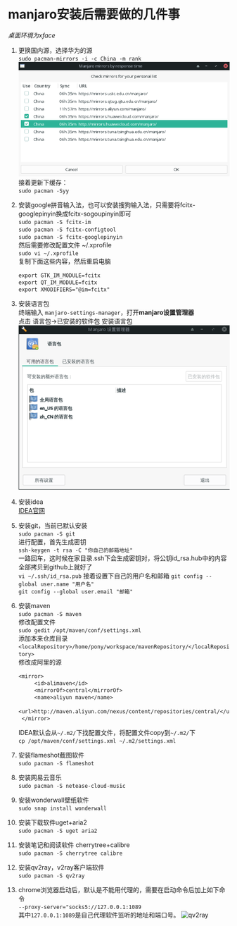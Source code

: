 # manjaro安装后需要做的几件事

*桌面环境为xface*

1. 更换国内源，选择华为的源  
`sudo pacman-mirrors -i -c China -m rank`  
![更换源](./picture/2021-01-10_12-07.png)  
接着更新下缓存：  
`sudo pacman -Syy`  

2. 安装google拼音输入法，也可以安装搜狗输入法，只需要将fcitx-googlepinyin换成fcitx-sogoupinyin即可  
   `sudo pacman -S fcitx-im`  
   `sudo pacman -S fcitx-configtool`  
   `sudo pacman -S fcitx-googlepinyin`  
   然后需要修改配置文件 ~/.xprofile  
   `sudo vi ~/.xprofile`  
   复制下面这些内容，然后重启电脑  
   ```
   export GTK_IM_MODULE=fcitx
   export QT_IM_MODULE=fcitx
   export XMODIFIERS="@im=fcitx"
   ```
   
3. 安装语言包  
终端输入 `manjaro-settings-manager`，打开**manjaro设置管理器**  
点击 语言包->已安装的软件包 安装语言包
![语言包](./picture/2021-01-10_13-07.png)

4. 安装idea  
   [IDEA官网](https://www.jetbrains.com/idea/download/#section=linux)  

5. 安装git，当前已默认安装  
   `sudo pacman -S git`  
   进行配置，首先生成密钥  
   `ssh-keygen -t rsa -C "你自己的邮箱地址"`  
   一路回车，这时候在家目录.ssh下会生成密钥对，将公钥id_rsa.hub中的内容全部拷贝到github上就好了  
   `vi ~/.ssh/id_rsa.pub`
   接着设置下自己的用户名和邮箱
   `git config --global user.name "用户名"`  
   `git config --global user.email "邮箱"`  

6. 安装maven  
   `sudo pacman -S maven`  
   修改配置文件  
   `sudo gedit /opt/maven/conf/settings.xml`  
   添加本来仓库目录  
   `<localRepository>/home/pony/workspace/mavenRepository/</localRepository>`  
   修改成阿里的源  
   ```
   <mirror>
	    <id>alimaven</id>
	    <mirrorOf>central</mirrorOf>
	    <name>aliyun maven</name>
	    <url>http://maven.aliyun.com/nexus/content/repositories/central/</url>
    </mirror>
    ```  
    IDEA默认会从`~/.m2/`下找配置文件，将配置文件copy到`~/.m2/`下  
    `cp /opt/maven/conf/settings.xml ~/.m2/settings.xml`
  
7. 安装flameshot截图软件  
   `sudo pacman -S flameshot`  
8. 安装网易云音乐  
   `sudo pacman -S netease-cloud-music`

9. 安装wonderwall壁纸软件  
   `sudo snap install wonderwall`  

10. 安装下载软件uget+aria2  
   `sudo pacman -S uget aria2`  

11. 安装笔记和阅读软件 cherrytree+calibre  
   `sudo pacman -S cherrytree calibre`

12. 安装qv2ray，v2ray客户端软件  
   `sudo pacman -S qv2ray`

13. chrome浏览器启动后，默认是不能用代理的，需要在启动命令后加上如下命令  
   `--proxy-server="socks5://127.0.0.1:1089`  
   其中`127.0.0.1:1089`是自己代理软件监听的地址和端口号。
   ![qv2ray](picture/2021-01-10_14-11.png)